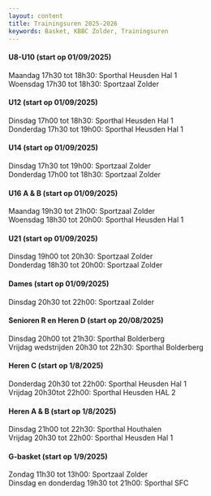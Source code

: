 ```yaml
---
layout: content
title: Trainingsuren 2025-2026
keywords: Basket, KBBC Zolder, Trainingsuren
---
```


#### U8-U10 (start op 01/09/2025)
Maandag 17h30 tot 18h30: Sporthal Heusden Hal 1  
Woensdag 17h30 tot 18h30: Sportzaal Zolder  
  
#### U12 (start op 01/09/2025)  
Dinsdag 17h00 tot 18h30: Sporthal Heusden Hal 1  
Donderdag 17h30 tot 19h00: Sporthal Heusden Hal 1  
  
#### U14 (start op 01/09/2025)  
Dinsdag 17h30 tot 19h00: Sportzaal Zolder  
Donderdag 17h00 tot 18h30: Sportzaal Zolder  
  
#### U16 A & B (start op 01/09/2025)  
Maandag 19h30 tot 21h00: Sportzaal Zolder  
Woensdag 18h30 tot 20h00: Sporthal Heusden Hal 1  
  
#### U21 (start op 01/09/2025)  
Dinsdag 19h00 tot 20h30: Sportzaal Zolder  
Donderdag 18h30 tot 20h00: Sportzaal Zolder  
  
#### Dames (start op 01/09/2025)  
Dinsdag 20h30 tot 22h00: Sportzaal Zolder  
  
#### Senioren R en Heren D (start op 20/08/2025)  
Dinsdag 20h00 tot 21h30: Sporthal Bolderberg  
Vrijdag wedstrijden 20h30 tot 22h30: Sporthal Bolderberg  
  
#### Heren C (start op 1/8/2025)  
Donderdag 20h30 tot 22h00: Sporthal Heusden Hal 1  
Vrijdag 20h30tot 22h00: Sporthal Heusden HAL 2  
  
#### Heren A & B (start op 1/8/2025)  
Dinsdag 21h00 tot 22h30: Sporthal Houthalen  
Vrijdag 20h30 tot 22h00: Sporthal Heusden Hal 1  
  
#### G-basket (start op 1/9/2025)  
Zondag 11h30 tot 13h00: Sportzaal Zolder  
Dinsdag en donderdag 19h30 tot 21h00: Sporthal SFC  
